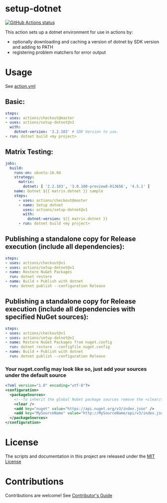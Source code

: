 # setup-dotnet

<p align="left">
  <a href="https://github.com/actions/setup-dotnet"><img alt="GitHub Actions status" src="https://github.com/actions/setup-dotnet/workflows/Main%20workflow/badge.svg"></a>
</p>

This action sets up a dotnet environment for use in actions by:

- optionally downloading and caching a version of dotnet by SDK version and adding to PATH
- registering problem matchers for error output

# Usage

See [action.yml](action.yml)

## Basic:
```yaml
steps:
- uses: actions/checkout@master
- uses: actions/setup-dotnet@v1
  with:
    dotnet-version: '2.2.103' # SDK Version to use.
- run: dotnet build <my project>
```

## Matrix Testing:
```yaml
jobs:
  build:
    runs-on: ubuntu-16.04
    strategy:
      matrix:
        dotnet: [ '2.2.103', '3.0.100-preview8-013656', '4.5.1' ]
    name: Dotnet ${{ matrix.dotnet }} sample
    steps:
      - uses: actions/checkout@master
      - name: Setup dotnet
        uses: actions/setup-dotnet@v1
        with:
          dotnet-version: ${{ matrix.dotnet }}
      - run: dotnet build <my project>
```

## Publishing a standalone copy for Release execution (include all dependencies):
```yaml
steps:
- uses: actions/checkout@v1
- uses: actions/setup-dotnet@v1
- name: Restore NuGet Packages
  run: dotnet restore
- name: Build + Publish with dotnet
  run: dotnet publish --configuration Release
```

## Publishing a standalone copy for Release execution (include all dependencies with specified NuGet sources):
```yaml
steps:
- uses: actions/checkout@v1
- uses: actions/setup-dotnet@v1
- name: Restore NuGet Packages from nuget.config
  run: dotnet restore --configfile nuget.config
- name: Build + Publish with dotnet
  run: dotnet publish --configuration Release
```
### Your nuget.config may look like so, just add your sources under the default source
```xml
<?xml version="1.0" encoding="utf-8"?>
<configuration>
  <packageSources>
    <!--To inherit the global NuGet package sources remove the <clear/> line below -->
    <clear />
    <add key="nuget" value="https://api.nuget.org/v3/index.json" />
    <add key="MySourceName" value="http://MySourceName/api/v3/index.json" />
  </packageSources>
</configuration>
```

# License

The scripts and documentation in this project are released under the [MIT License](LICENSE)

# Contributions

Contributions are welcome!  See [Contributor's Guide](docs/contributors.md)
